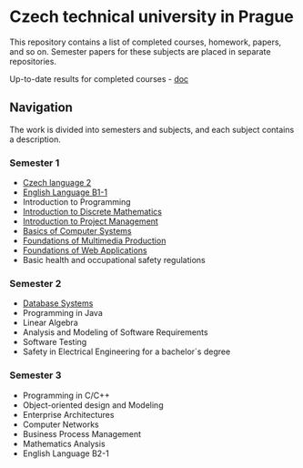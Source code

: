 # Czech technical university in Prague

This repository contains a list of completed courses, homework, papers, and so on. Semester papers for these subjects are placed in separate repositories.

Up-to-date results for completed courses - [doc](/Study_Results_Citarovič_Mikita_Aljaksandravič.pdf)


## Navigation

The work is divided into semesters and subjects, and each subject contains a description.

### Semester 1

- [Czech language 2](https://intranet.fel.cvut.cz/en/education/bk/predmety/12/55/p12550904.html)
- [English Language B1-1](https://intranet.fel.cvut.cz/en/education/bk/predmety/46/87/p4687406.html)
- Introduction to Programming
- [Introduction to Discrete Mathematics](https://intranet.fel.cvut.cz/en/education/bk/predmety/31/29/p3129206.html)
- [Introduction to Project Management](https://intranet.fel.cvut.cz/en/education/bk/predmety/66/26/p6626306.html)
- [Basics of Computer Systems](https://intranet.fel.cvut.cz/en/education/bk/predmety/31/29/p3129306.html)
- [Foundations of Multimedia Production](https://intranet.fel.cvut.cz/en/education/bk/predmety/31/29/p3129006.html)
- [Foundations of Web Applications](https://intranet.fel.cvut.cz/en/education/bk/predmety/31/29/p3129506.html)
- Basic health and occupational safety regulations

### Semester 2

- [Database Systems](/2_semester/DBS)
- Programming in Java
- Linear Algebra
- Analysis and Modeling of Software Requirements
- Software Testing
- Safety in Electrical Engineering for a bachelor´s degree

### Semester 3

- Programming in C/C++
- Object-oriented design and Modeling
- Enterprise Architectures
- Computer Networks
- Business Process Management
- Mathematics Analysis
- English Language B2-1
